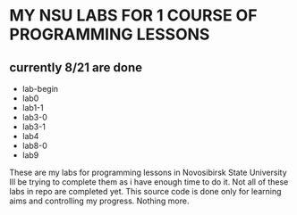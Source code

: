 # **MY NSU LABS FOR 1 COURSE OF PROGRAMMING LESSONS**
## currently 8/21 are done

- lab-begin
- lab0
- lab1-1
- lab3-0
- lab3-1
- lab4
- lab8-0
- lab9

These are my labs for programming lessons in Novosibirsk State University
Ill be trying to complete them as i have enough time to do it.
Not all of these labs in repo are completed yet.
This source code is done only for learning aims and controlling my progress. Nothing more.
